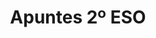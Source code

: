 ---
title: "Apuntes 2º ESO"  # Add a page title.
summary: "Hello!"  # Add a page description.
type: "widget_page"  # Page type is a Widget Page
---